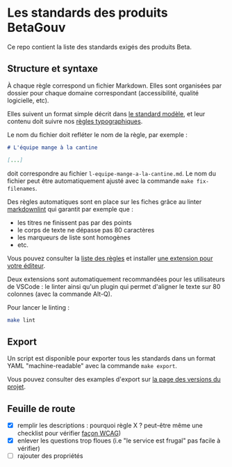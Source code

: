 # Les standards des produits BetaGouv

Ce repo contient la liste des standards exigés des produits Beta.

## Structure et syntaxe

À chaque règle correspond un fichier Markdown. Elles sont organisées
par dossier pour chaque domaine correspondant (accessibilité,
qualité logicielle, etc).

Elles suivent un format simple décrit dans [le standard
modèle](./STANDARD.md), et leur contenu doit suivre nos [règles
typographiques](./TYPOGRAPHIE.md).

Le nom du fichier doit refléter le nom de la règle, par exemple :

```md
# L'équipe mange à la cantine

[...]
```

doit correspondre au fichier `l-equipe-mange-a-la-cantine.md`. Le nom
du fichier peut être automatiquement ajusté avec la commande `make
fix-filenames`.

Des règles automatiques sont en place sur les fiches grâce au linter
[markdownlint](https://github.com/DavidAnson/markdownlint) qui
garantit par exemple que :

- les titres ne finissent pas par des points
- le corps de texte ne dépasse pas 80 caractères
- les marqueurs de liste sont homogènes
- etc.

Vous pouvez consulter la [liste des
règles](https://github.com/DavidAnson/markdownlint?tab=readme-ov-file#rules--aliases)
et installer [une extension pour votre
éditeur](https://github.com/DavidAnson/markdownlint?tab=readme-ov-file#related).

Deux extensions sont automatiquement recommandées pour les
utilisateurs de VSCode : le linter ainsi qu'un plugin qui permet
d'aligner le texte sur 80 colonnes (avec la commande Alt-Q).

Pour lancer le linting :

```sh
make lint
```

## Export

Un script est disponible pour exporter tous les standards dans un
format YAML "machine-readable" avec la commande `make export`.

Vous pouvez consulter des examples d'export sur [la page des versions
du projet](https://github.com/betagouv/standards/releases).

## Feuille de route

- [X] remplir les descriptions : pourquoi règle X ? peut-être même une checklist pour vérifier [façon WCAG](https://www.w3.org/TR/2016/NOTE-WCAG20-TECHS-20161007/H90))
- [X] enlever les questions trop floues (i.e "le service est frugal" pas facile à vérifier)
- [ ] rajouter des propriétés
